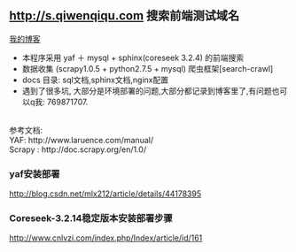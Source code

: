 ## http://s.qiwenqiqu.com 搜索前端测试域名

[我的博客](http://cnblogs.com/lixiuran "风与叶子")

* 本程序采用 yaf ＋ mysql + sphinx(coreseek 3.2.4) 的前端搜索
* 数据收集 (scrapy1.0.5 + python2.7.5 + mysql) 爬虫框架[search-crawl] 
* docs 目录: sql文档,sphinx文档,nginx配置
* 遇到了很多坑, 大部分是环境部署的问题,大部分都记录到博客里了,有问题也可以q我: 769871707.

<br/>
参考文档:<br/>
YAF: http://www.laruence.com/manual/ <br/>
Scrapy : http://doc.scrapy.org/en/1.0/

### yaf安装部署
http://blog.csdn.net/mlx212/article/details/44178395

### Coreseek-3.2.14稳定版本安装部署步骤 
http://www.cnlvzi.com/index.php/Index/article/id/161
